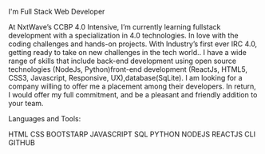 I'm Full Stack Web Developer

At NxtWave’s CCBP 4.0 Intensive, I’m currently learning fullstack development with a specialization in 4.0 technologies. In love with the coding challenges and hands-on projects. With Industry’s first ever IRC 4.0, getting ready to take on new challenges in the tech world.. I have a wide range of skills that include back-end development using open source technologies (NodeJs, Python)front-end development (ReactJs, HTML5, CSS3, Javascript, Responsive, UX),database(SqLite). I am looking for a company willing to offer me a placement among their developers. In return, I would offer my full commitment, and be a pleasant and friendly addition to your team.

Languages and Tools:

HTML CSS BOOTSTARP JAVASCRIPT SQL PYTHON NODEJS REACTJS CLI GITHUB
